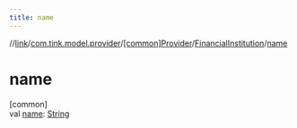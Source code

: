 ```yaml
---
title: name
---
```

//[link](../../../../index.html)/[com.tink.model.provider](../../index.html)/[[common]Provider](../index.html)/[FinancialInstitution](index.html)/[name](name.html)



# name



[common]\
val [name](name.html): [String](https://kotlinlang.org/api/latest/jvm/stdlib/kotlin/-string/index.html)




